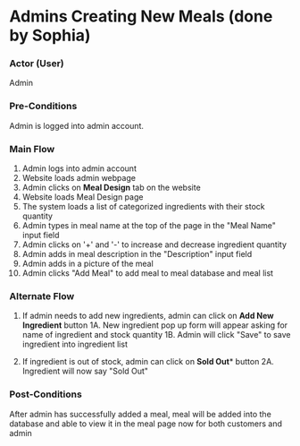 # Admins Creating New Meals (done by Sophia)

### Actor (User)
Admin

### Pre-Conditions
Admin is logged into admin account. 

### Main Flow
1. Admin logs into admin account
2. Website loads admin webpage
3. Admin clicks on **Meal Design** tab on the website
4. Website loads Meal Design page
5. The system loads a list of categorized ingredients with their stock quantity
6. Admin types in meal name at the top of the page in the "Meal Name" input field
6. Admin clicks on '+' and '-' to increase and decrease ingredient quantity
7. Admin adds in meal description in the "Description" input field
8. Admin adds in a picture of the meal
9. Admin clicks "Add Meal" to add meal to meal database and meal list

### Alternate Flow
1. If admin needs to add new ingredients, admin can click on **Add New Ingredient** button 
1A. New ingredient pop up form will appear asking for name of ingredient and stock quantity
1B. Admin will click "Save" to save ingredient into ingredient list

2. If ingredient is out of stock, admin can click on **Sold Out*** button
2A. Ingredient will now say "Sold Out" 

### Post-Conditions
After admin has successfully added a meal, meal will be added into the database and able to view it in the meal page now for both customers and admin
